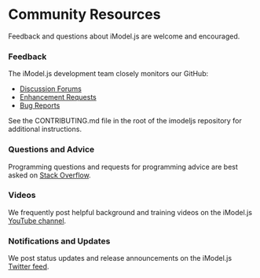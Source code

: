 # Community Resources

Feedback and questions about iModel.js are welcome and encouraged.

### Feedback
The iModel.js development team closely monitors our GitHub:
- [Discussion Forums](https://github.com/imodeljs/imodeljs/labels/discussion)
- [Enhancement Requests](https://github.com/imodeljs/imodeljs/labels/enhancement)
- [Bug Reports](https://github.com/imodeljs/imodeljs/labels/bug)

See the CONTRIBUTING.md file in the root of the imodeljs repository for additional instructions.

### Questions and Advice

Programming questions and requests for programming advice are best asked on [Stack Overflow](https://stackoverflow.com/tags/imodeljs).

### Videos

We frequently post helpful background and training videos on the iModel.js [YouTube channel]().

### Notifications and Updates

We post status updates and release announcements on the iModel.js [Twitter feed](https://twitter.com/imodeljs).
